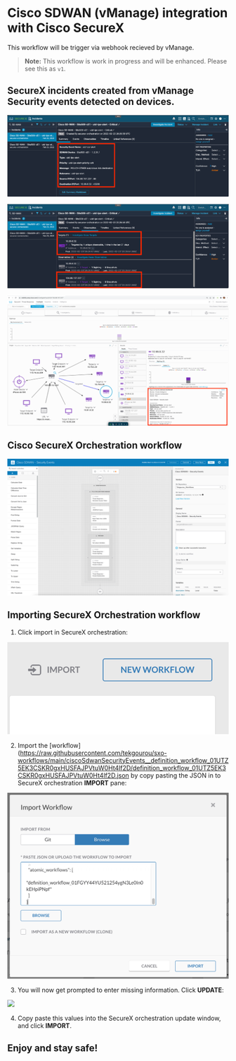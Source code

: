 # Cisco SDWAN (vManage) integration with Cisco SecureX

This workflow will be trigger via webhook recieved by vManage. 
 
> **Note:** This workflow is work in progress and will be enhanced. Please see this as `v1`.

## SecureX incidents created from vManage Security events detected on devices.

![](img/incidents.png)

![](img/incidents_observables.png)

![](img/CTR.png)

## Cisco SecureX Orchestration workflow

![](img/sxo.png)

## Importing SecureX Orchestration workflow

1. Click import in SecureX orchestration:

![](img/import-workflow.png)

2. Import the [workflow](https://raw.githubusercontent.com/tekgourou/sxo-workflows/main/ciscoSdwanSecurityEvents__definition_workflow_01UTZ5EK3CSKR0gxHUSFAJPVtuW0Ht4lf2D/definition_workflow_01UTZ5EK3CSKR0gxHUSFAJPVtuW0Ht4lf2D.json by copy pasting the JSON in to SecureX orchestration **IMPORT** pane:

![](img/copy-paste.png)

3. You will now get prompted to enter missing information. Click **UPDATE**:

![](imgs/missing-info.png)

4. Copy paste this values into the SecureX orchestration update window, and click **IMPORT**.

## Enjoy and stay safe!
